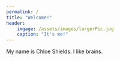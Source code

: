 ```yaml
---
permalink: /
title: "Welcome!"
header:
    imgage: /assets/images/largerPic.jpg
    caption: "It's me!"
---
```


My name is Chloe Shields. I like brains.